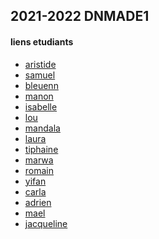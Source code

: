 ## 2021-2022 DNMADE1

#### liens etudiants
* [aristide](https://arrri.github.io/dnmade1/)
* [samuel](https://Samuel56100.github.io/DNMADE1/)
* [bleuenn](https://LeCamB.github.io/dnmade1/)
* [manon](https://manon45470.github.io/dnmade1/)
* [isabelle](https://elfeon-g.github.io/dnmade1/)
* [lou](https://loucardon.github.io/dnmade1/)
* [mandala](https://mandalarh.github.io/dnmade1/)
* [laura](https://laurabnrch.github.io/dnmade1/)
* [tiphaine](https://tiphainemerour.github.io/dnmade1/)
* [marwa](https://MZaroui420.github.io/dnmade1)
* [romain](https://normi029-rthery.github.io/DNMADe-1/)
* [yifan](https://yifan0310.github.io/dnmade1/)
* [carla](https://karuuchan.github.io/dnmade1/)
* [adrien](https://adrienclavelier.github.io/dnmade1/)
* [mael](https://maelsergent.github.io/dnmade1/)
* [jacqueline](https://github.com/TrinhJacqueline/dnmade1)


<!-- ### marelle
#### exemples
* [basic](./marelle/vr_0.html)
* [cube](./marelle/vr_1.html)
* [one face](./marelle/vr_2_multisrc.html)

#### modeles
* [pieds](./marelle/marelle_pieds.html)
* [mieds-mains](./marelle/marelle_pieds-mains.html)
* [final_2](./marelle/vr_3_target.html)

#### 20220210
* Lou : [pieds](./20220210/lou/marelle_pieds.html) | [pieds-mains](./20220210/lou/marelle_pieds-mains.html)
* Laura [pieds](./20220210/laura/marelle_pieds.html) | [pieds-mains](./20220210/laura/marelle_pieds-mains.html)
* Bleuen [pieds](./20220210/bleuen/marelle_pieds.html) | [pieds-mains](./20220210/bleuen/marelle_pieds-mains.html)

#### marelle1
* [lou](./marelle/lou/marelle.html)
* [adrien](./marelle/adrien/parcours.html)
* [bleuenn](./marelle/bleuenn/marelle.html)
* [tiphaine](./marelle/tiphaine/marelle.html)
* [tiphaine hard](./marelle/tiphaine/marellehard.html)
* [jacqueline](./marelle/jacqueline/marelle.html)
* [marwa](./marelle/marwa/marelle.html)
* [romain](./marelle/romain/marelle.html)
* [mandala](./marelle/mandala/marelle.html)
* [laura](./marelle/laura/marelle.html)
* [aristide](./marelle/aristide/marelle.html)
* [yifan](./marelle/yifan/marelle.html)
* [samuel](./marelle/samuel/marelle.html)
* [romain](./marelle/romain/marelle.html)
* [mael](./marelle/mael/marelle.html)
* [carla_x]
* [xxx]

#### test
* [aristide_base](./marelle_2/aristide/VR_marelle_classique.html)
* [aristide_mains](./marelle_2/aristide/vr_marelle_pieds.html)
* [aristide_pieds-mains](./marelle_2/aristide/vr_marelle_pieds-mains.html)
 -->





<!-- todo
- skygradiant
- imagesky
- image360
- fog 

github ? perso ou partage
casting

-->